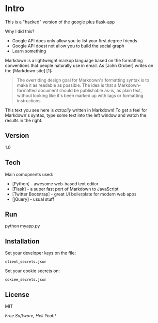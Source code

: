 Intro
=========

This is a "hacked" version of the google [plus flask-app](https://developers.google.com/+/quickstart/python)

Why I did this?

  - Google API does only allow you to list your first degree friends
  - Google API doest not allow you to build the social graph
  - Learn something

Markdown is a lightweight markup language based on the formatting conventions that people naturally use in email.  As [John Gruber] writes on the [Markdown site] [1]:

> The overriding design goal for Markdown's
> formatting syntax is to make it as readable 
> as possible. The idea is that a
> Markdown-formatted document should be
> publishable as-is, as plain text, without
> looking like it's been marked up with tags
> or formatting instructions.

This text you see here is *actually* written in Markdown! To get a feel for Markdown's syntax, type some text into the left window and watch the results in the right.  

Version
----

1.0

Tech
-----------

Main comopnents used:

* [Python] - awesome web-based text editor
* [Flask] - a super fast port of Markdown to JavaScript
* [Twitter Bootstrap] - great UI boilerplate for modern web apps
* [jQuery] - usual stuff

Run
--------------
python myapp.py


Installation
--------------

Set your developer keys on the file:


```
client_secrets.json
```

Set your cookie secrets on:

```
cokiee_secrets.json
```

License
----

MIT

*Free Software, Hell Yeah!*
  
    